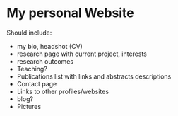 # My personal Website

Should include: 
- my bio, headshot (CV)
- research page with current project, interests
- research outcomes
- Teaching?
- Publications list with links and abstracts descriptions
- Contact page
- Links to other profiles/websites
- blog?
- Pictures 

